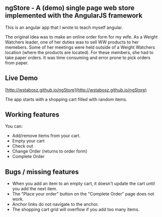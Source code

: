 ## ngStore - A (demo) single page web store implemented with the AngularJS framework

This is an angular app that I wrote to teach myself angular.

The original idea was to make an online order form for my wife. As a Weight Watchers leader,
one of her duties was to sell WW products to her memebers. Some of her meetings were held outside
of a Weight Watchers location (where the products are located). For these members, she had to
take paper orders. It was time consuming and error prone to pick orders from paper. 

## Live Demo

[http://wstabosz.github.io/ngStore](http://wstabosz.github.io/ngStore)

The app starts with a shopping cart filled with random items.

## Working features

You can:

* Add/remove items from your cart.
* Empty your cart
* Check out
 * Change Order (returns to order form)
 * Complete Order
  
## Bugs / missing features

* When you add an item to an empty cart, it doesn't update the cart until you add the next item. 
* The "Place your order" button on the "Complete Order" page does not work.
* Anchor links do not navigate to the anchor.
* The shopping cart grid will overflow if you add too many items.
